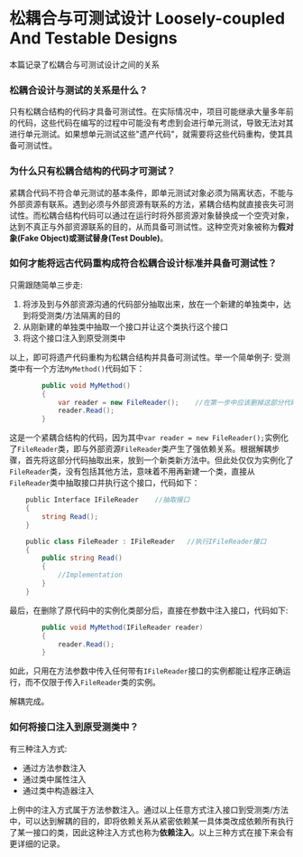 # 松耦合与可测试设计 Loosely-coupled And Testable Designs
本篇记录了松耦合与可测试设计之间的关系

### 松耦合设计与测试的关系是什么？
只有松耦合结构的代码才具备可测试性。在实际情况中，项目可能继承大量多年前的代码，这些代码在编写的过程中可能没有考虑到会进行单元测试，导致无法对其进行单元测试。如果想单元测试这些"遗产代码"，就需要将这些代码重构，使其具备可测试性。

### 为什么只有松耦合结构的代码才可测试？
紧耦合代码不符合单元测试的基本条件，即单元测试对象必须为隔离状态，不能与外部资源有联系。遇到必须与外部资源有联系的方法，紧耦合结构就直接丧失可测试性。而松耦合结构代码可以通过在运行时将外部资源对象替换成一个空壳对象，达到不真正与外部资源联系的目的，从而具备可测试性。这种空壳对象被称为**假对象(Fake Object)或测试替身(Test Double)**。

### 如何才能将远古代码重构成符合松耦合设计标准并具备可测试性？
只需跟随简单三步走:

1. 将涉及到与外部资源沟通的代码部分抽取出来，放在一个新建的单独类中，达到将受测类/方法隔离的目的
2. 从刚新建的单独类中抽取一个接口并让这个类执行这个接口
3. 将这个接口注入到原受测类中

以上，即可将遗产代码重构为松耦合结构并具备可测试性。举一个简单例子:
受测类中有一个方法`MyMethod()`代码如下：
```c#
        public void MyMethod()
        {
            var reader = new FileReader();    //在第一步中应该删掉这部分代码，解耦
            reader.Read();
        }
```
这是一个紧耦合结构的代码，因为其中`var reader = new FileReader();`实例化了`FileReader`类，即与外部资源`FileReader`类产生了强依赖关系。根据解耦步骤，首先将这部分代码抽取出来，放到一个新类新方法中。但此处仅仅为实例化了`FileReader`类，没有包括其他方法，意味着不用再新建一个类，直接从`FileReader`类中抽取接口并执行这个接口，代码如下：
```c#
    public Interface IFileReader    //抽取接口
    {
        string Read();
    }

    public class FileReader : IFileReader   //执行IFileReader接口
    {
        public string Read()
        {
            //Implementation
        }
    }
```
最后，在删除了原代码中的实例化类部分后，直接在参数中注入接口，代码如下:
```c#
        public void MyMethod(IFileReader reader)
        {
            reader.Read();
        }
```
如此，只用在方法参数中传入任何带有`IFileReader`接口的实例都能让程序正确运行，而不仅限于传入`FileReader`类的实例。

解耦完成。

### 如何将接口注入到原受测类中？
有三种注入方式:

* 通过方法参数注入
* 通过类中属性注入
* 通过类中构造器注入

上例中的注入方式属于方法参数注入。通过以上任意方式注入接口到受测类/方法中，可以达到解耦的目的，即将依赖关系从紧密依赖某一具体类改成依赖所有执行了某一接口的类，因此这种注入方式也称为**依赖注入**。以上三种方式在接下来会有更详细的记录。
